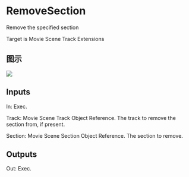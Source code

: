 # RemoveSection

Remove the specified section

Target is Movie Scene Track Extensions

## 图示

![]($-20221218-20560274.png)

## Inputs

In: Exec.

Track: Movie Scene Track Object Reference. The track to remove the section from, if present.

Section: Movie Scene Section Object Reference. The section to remove.  

## Outputs

Out: Exec.

